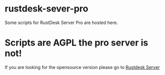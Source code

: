 # rustdesk-sever-pro
Some scripts for RustDesk Server Pro are hosted here.

# Scripts are AGPL the pro server is not! 

If you are looking for the opensource version please go to [Rustdesk Server](https://github.com/rustdesk/rustdesk-server)
